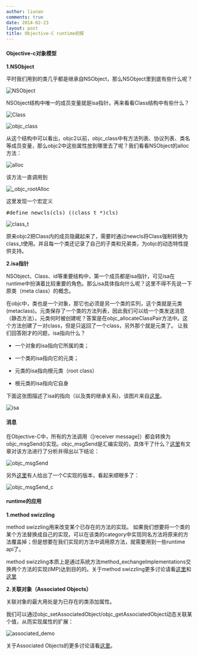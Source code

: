 ```yaml
---
author: liunan
comments: true
date: 2014-02-23
layout: post
title: Objective-C runtime初探
---
```


#### Objective-c对象模型

**1.NSObject**

平时我们用到的类几乎都是继承自NSObject，那么NSObject里到底有些什么呢？

![NSObject](/images/objc-runtime/code1.jpg)

NSObject结构中唯一的成员变量就是isa指针。再来看看Class结构中有些什么？

![Class](/images/objc-runtime/code2.jpg)

![objc_class](/images/objc-runtime/code3.jpg)

从这个结构中可以看出，objc2以前，objc_class中有方法列表、协议列表、类名等成员变量，那么objc2中这些属性放到哪里去了呢？我们看看NSObject的alloc方法：
     
![alloc](/images/objc-runtime/code4.jpg)

该方法一直调用到

![_objc_rootAlloc](/images/objc-runtime/code5.jpg)

这里发现一个宏定义

<pre>
#define newcls(cls) ((class_t *)cls)
</pre>

![class_t](/images/objc-runtime/code6.jpg)


原来objc2把Class内的成员隐藏起来了，需要时通过newcls将Class强制转换为class_t使用。并且每一个类还记录了自己的子类和兄弟类，为objc的动态特性提供支持。

**2.isa指针**

NSObject、Class、id等重要结构中，第一个成员都是isa指针，可见isa在runtime中扮演着比较重要的角色。那么isa具体指向什么呢？这里不得不先说一下原类（meta class）的概念。

在objc中，类也是一个对象，那它也必须是另一个类的实列，这个类就是元类(metaclass)。元类保存了一个类的方法列表，因此我们可以给一个类发送消息（静态方法）。元类何时被创建呢？答案是在objc_allocateClassPair方法中。这个方法创建了一对class，但是只返回了一个class，另外那个就是元类了。
让我们回答刚才的问题，isa指向什么？

+ 一个对象的isa指向它所属的类；

+ 一个类的isa指向它的元类；

+ 元类的isa指向根元类（root class）

+ 根元类的isa指向它自身

下面这张图描述了isa的指向（以及类的继承关系)，该图片来自[这里](http://www.sealiesoftware.com/blog/class%20diagram.pdf)。

![isa](/images/objc-runtime/isa.jpg)


#### 消息 
在Objective-C中，所有的方法调用（[receiver message]）都会转换为objc_msgSend()实现。objc_msgSend是汇编实现的，具体干了什么？[这里](http://www.friday.com/bbum/2009/12/18/objc_msgsend-part-1-the-road-map/)有文章对该方法进行了分析并得出以下结论：

![objc_msgSend](/images/objc-runtime/msg_send.jpg)

另外[这里](http://www.mulle-kybernetik.com/artikel/Optimization/opti-9.html)有人给出了一个C实现的版本，看起来顺眼多了：

![objc_msgSend_c](/images/objc-runtime/msg_send_c.jpg)


#### runtime的应用

**1.method swizzling**

method swizzling用来改变某个已存在的方法的实现。
如果我们想要将一个类的某个方法替换成自己的实现，可以在该类的category中实现同名方法将原来的方法覆盖掉；但是想要在我们实现的方法中调用原方法，就需要用到一些runtime api了。

method swizzling本质上是通过系统方法method_exchangeImplementations交换两个方法的实现(IMP)达到目的的。关于method swizzling更多讨论请看[这里](http://blog.csdn.net/yiyaaixuexi/article/details/9374411)和[这里](http://esoftmobile.com/2014/02/19/method-swizzling/)

**2.关联对象（Associated Objects）**

关联对象的最大用处是为已存在的类添加属性。

我们可以通过objc_setAssociatedObject/objc_getAssociatedObject动态关联某个值，从而实现属性的扩展：

![associated_demo](/images/objc-runtime/code7.jpg)

关于Associated Objects的更多讨论请看[这里](http://esoftmobile.com/2014/02/18/associated-objects/)。

